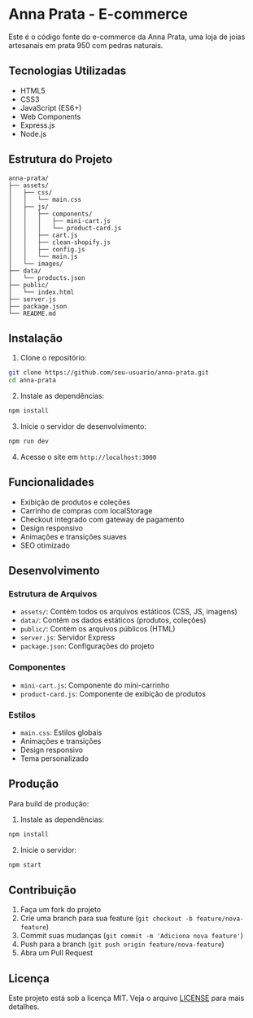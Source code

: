 # Anna Prata - E-commerce

Este é o código fonte do e-commerce da Anna Prata, uma loja de joias artesanais em prata 950 com pedras naturais.

## Tecnologias Utilizadas

- HTML5
- CSS3
- JavaScript (ES6+)
- Web Components
- Express.js
- Node.js

## Estrutura do Projeto

```
anna-prata/
├── assets/
│   ├── css/
│   │   └── main.css
│   ├── js/
│   │   ├── components/
│   │   │   ├── mini-cart.js
│   │   │   └── product-card.js
│   │   ├── cart.js
│   │   ├── clean-shopify.js
│   │   ├── config.js
│   │   └── main.js
│   └── images/
├── data/
│   └── products.json
├── public/
│   └── index.html
├── server.js
├── package.json
└── README.md
```

## Instalação

1. Clone o repositório:
```bash
git clone https://github.com/seu-usuario/anna-prata.git
cd anna-prata
```

2. Instale as dependências:
```bash
npm install
```

3. Inicie o servidor de desenvolvimento:
```bash
npm run dev
```

4. Acesse o site em `http://localhost:3000`

## Funcionalidades

- Exibição de produtos e coleções
- Carrinho de compras com localStorage
- Checkout integrado com gateway de pagamento
- Design responsivo
- Animações e transições suaves
- SEO otimizado

## Desenvolvimento

### Estrutura de Arquivos

- `assets/`: Contém todos os arquivos estáticos (CSS, JS, imagens)
- `data/`: Contém os dados estáticos (produtos, coleções)
- `public/`: Contém os arquivos públicos (HTML)
- `server.js`: Servidor Express
- `package.json`: Configurações do projeto

### Componentes

- `mini-cart.js`: Componente do mini-carrinho
- `product-card.js`: Componente de exibição de produtos

### Estilos

- `main.css`: Estilos globais
- Animações e transições
- Design responsivo
- Tema personalizado

## Produção

Para build de produção:

1. Instale as dependências:
```bash
npm install
```

2. Inicie o servidor:
```bash
npm start
```

## Contribuição

1. Faça um fork do projeto
2. Crie uma branch para sua feature (`git checkout -b feature/nova-feature`)
3. Commit suas mudanças (`git commit -m 'Adiciona nova feature'`)
4. Push para a branch (`git push origin feature/nova-feature`)
5. Abra um Pull Request

## Licença

Este projeto está sob a licença MIT. Veja o arquivo [LICENSE](LICENSE) para mais detalhes. 